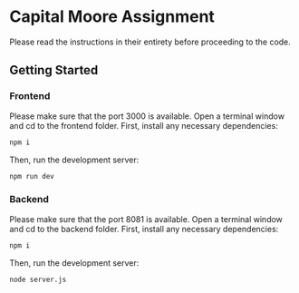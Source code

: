 # Capital Moore Assignment

Please read the instructions in their entirety before proceeding to the code.

## Getting Started

### Frontend
Please make sure that the port 3000 is available.
Open a terminal window and cd to the frontend folder.
First, install any necessary dependencies:

```bash
npm i
```

Then, run the development server:

```bash
npm run dev
```

### Backend
Please make sure that the port 8081 is available.
Open a terminal window and cd to the backend folder.
First, install any necessary dependencies:

```bash
npm i
```

Then, run the development server:

```bash
node server.js
```

